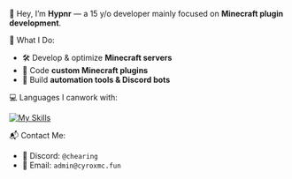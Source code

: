 

👋 Hey, I’m **Hypnr** — a 15 y/o developer mainly focused on **Minecraft plugin development**.

🚀 What I Do:

* 🛠️ Develop & optimize **Minecraft servers**
* 🔌 Code **custom Minecraft plugins**
* 🤖 Build **automation tools & Discord bots**

💻 Languages I canwork with: 

[![My Skills](https://skillicons.dev/icons?i=js,mysql,css,java,python,maven)](https://skillicons.dev)

📬 Contact Me:

* 💬 Discord: `@chearing`
* 📧 Email: `admin@cyroxmc.fun`


